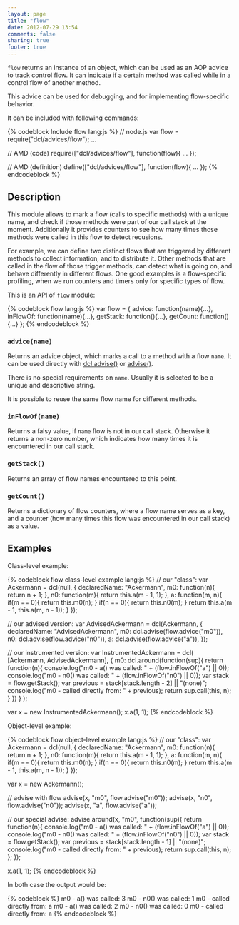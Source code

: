 ```yaml
---
layout: page
title: "flow"
date: 2012-07-29 13:54
comments: false
sharing: true
footer: true
---
```



`flow` returns an instance of an object, which can be used as an AOP advice
to track control flow. It can indicate if a certain method was called while
in a control flow of another method.

This advice can be used for debugging, and for implementing flow-specific
behavior.

It can be included with following commands:

{% codeblock Include flow lang:js %}
// node.js
var flow = require("dcl/advices/flow");
...

// AMD (code)
require(["dcl/advices/flow"], function(flow){
  ...
});

// AMD (definition)
define(["dcl/advices/flow"], function(flow){
  ...
});
{% endcodeblock %}

## Description

This module allows to mark a flow (calls to specific methods) with a unique name,
and check if those methods were part of our call stack at the moment.
Additionally it provides counters to see how many times those methods were called
in this flow to detect recusions.

For example, we can define two distinct flows that are triggered by different methods
to collect information, and to distribute it. Other methods that are called in
the flow of those trigger methods, can detect what is going on, and behave differently
in different flows. One good examples is a flow-specific profiling, when we run
counters and timers only for specific types of flow.

This is an API of `flow` module:

{% codeblock flow lang:js %}
var flow = {
  advice:   function(name){...},
  inFlowOf: function(name){...},
  getStack: function(){...},
  getCount: function(){...}
};
{% endcodeblock %}

### `advice(name)`

Returns an advice object, which marks a call to a method with a flow `name`.
It can be used directly with [dcl.advise()](/docs/dcl_js/advise) or
[advise()](/docs/advise_js/advise).

There is no special requirements on `name`. Usually it is selected to be a unique
and descriptive string.

It is possible to reuse the same flow name for different methods.

### `inFlowOf(name)`

Returns a falsy value, if `name` flow is not in our call stack. Otherwise it returns
a non-zero number, which indicates how many times it is encountered in our call stack.

### `getStack()`

Returns an array of flow names encountered to this point.

### `getCount()`

Returns a dictionary of flow counters, where a flow name serves as a key,
and a counter (how many times this flow was encountered in our call stack)
as a value.

## Examples

Class-level example:

{% codeblock flow class-level example lang:js %}
// our "class":
var Ackermann = dcl(null, {
  declaredName: "Ackermann",
  m0: function(n){
    return n + 1;
  },
  n0: function(m){
    return this.a(m - 1, 1);
  },
  a: function(m, n){
    if(m == 0){
      return this.m0(n);
    }
    if(n == 0){
      return this.n0(m);
    }
    return this.a(m - 1, this.a(m, n - 1));
  }
});

// our advised version:
var AdvisedAckermann = dcl(Ackermann, {
  declaredName: "AdvisedAckermann",
  m0: dcl.advise(flow.advice("m0")),
  n0: dcl.advise(flow.advice("n0")),
  a:  dcl.advise(flow.advice("a")),
});

// our instrumented version:
var InstrumentedAckermann = dcl(
  [Ackermann, AdvisedAckermann],
  {
    m0: dcl.around(function(sup){
      return function(n){
        console.log("m0 - a() was called: " + (flow.inFlowOf("a") || 0));
        console.log("m0 - n0() was called: " + (flow.inFlowOf("n0") || 0));
        var stack = flow.getStack();
        var previous = stack[stack.length - 2] || "(none)";
        console.log("m0 - called directly from: " + previous);
        return sup.call(this, n);
      }
    })
  }
);

var x = new InstrumentedAckermann();
x.a(1, 1);
{% endcodeblock %}

Object-level example:

{% codeblock flow object-level example lang:js %}
// our "class":
var Ackermann = dcl(null, {
  declaredName: "Ackermann",
  m0: function(n){
    return n + 1;
  },
  n0: function(m){
    return this.a(m - 1, 1);
  },
  a: function(m, n){
    if(m == 0){
      return this.m0(n);
    }
    if(n == 0){
      return this.n0(m);
    }
    return this.a(m - 1, this.a(m, n - 1));
  }
});

var x = new Ackermann();

// advise with flow
advise(x, "m0", flow.advise("m0"));
advise(x, "n0", flow.advise("n0"));
advise(x, "a",  flow.advise("a"));

// our special advise:
advise.around(x, "m0", function(sup){
  return function(n){
    console.log("m0 - a() was called: " + (flow.inFlowOf("a") || 0));
    console.log("m0 - n0() was called: " + (flow.inFlowOf("n0") || 0));
    var stack = flow.getStack();
    var previous = stack[stack.length - 1] || "(none)";
    console.log("m0 - called directly from: " + previous);
    return sup.call(this, n);
  };
});

x.a(1, 1);
{% endcodeblock %}

In both case the output would be:

{% codeblock %}
m0 - a() was called: 3
m0 - n0() was called: 1
m0 - called directly from: a
m0 - a() was called: 2
m0 - n0() was called: 0
m0 - called directly from: a
{% endcodeblock %}
